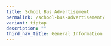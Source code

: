 ```yaml
---
title: School Bus Advertisement
permalink: /school-bus-advertisement/
variant: tiptap
description: ""
third_nav_title: General Information
---
```


